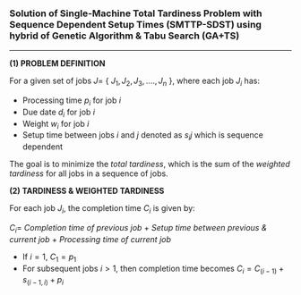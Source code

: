 ### Solution of Single-Machine Total Tardiness Problem with Sequence Dependent Setup Times (SMTTP-SDST) using hybrid of Genetic Algorithm & Tabu Search (GA+TS)
---

__(1) PROBLEM DEFINITION__

For a given set of jobs $J =$ { $J_1,J_2,J_3,....,J_n$ }, where each job $J_i$ has:
* Processing time $p_i$ for job $i$
* Due date $d_i$ for job $i$
* Weight $w_i$ for job $i$
* Setup time between jobs $i$ and $j$ denoted as $s_ij$ which is sequence dependent

The goal is to minimize the _total tardiness_, which is the sum of the _weighted tardiness_ for all jobs in a sequence of jobs.

__(2) TARDINESS & WEIGHTED TARDINESS__

For each job $J_i$, the completion time $C_i$ is given by: 

$C_i =$ _Completion time of previous job_ $+$ _Setup time between previous & current job_ $+$ _Processing time of current job_

* If $i=1$, $C_1 = p_1$
* For subsequent jobs $i>1$, then completion time becomes $C_i = C_(i-1) + s_(i-1,i) + p_i$ 
